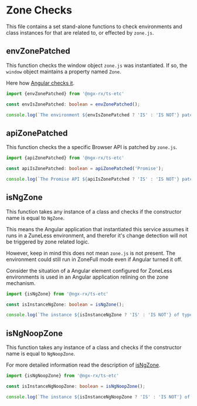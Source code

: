 # Zone Checks

This file contains a set stand-alone functions to
check environments and class instances for that 
are related to, or effected by `zone.js`.

## envZonePatched

This function checks the window object `zone.js` was instantiated.
If so, the `window` object maintains a property named `Zone`.

Here how [Angular checks it](https://github.com/angular/angular/blob/master/packages/core/src/zone/ng_zone.ts#L123).

```typescript
import {envZonePatched} from '@ngx-rx/ts-etc'

const envIsZonePatched: boolean = envZonePatched(); 

console.log(`The environment ${envIsZonePatched ? 'IS' : 'IS NOT'} patched by zone.js`)
```

## apiZonePatched

This function checks the a specific Browser API is patched by `zone.js`.

```typescript
import {apiZonePatched} from '@ngx-rx/ts-etc'

const apiIsZonePatched: boolean = apiZonePatched('Promise'); 

console.log(`The Promise API ${apiIsZonePatched ? 'IS' : 'IS NOT'} patched by zone.js`)
```

## isNgZone

This function takes any instance of a class and checks 
if the constructor name is equal to `NgZone`.

This means the Angular application that instantiated this service assumes it runs in a ZuneLess environment,
and therefor it's change detection will not be triggered by zone related logic.

However, keep in mind this does not mean `zone.js` is not present.
The environment could still run in ZoneFull mode even if Angular turned it off.

Consider the situation of a Angular element configured for ZoneLess 
environments is used in an Angular application relining on the zone mechanism.


```typescript
import {isNgZone} from '@ngx-rx/ts-etc'

const isInstanceNgZone: boolean = isNgZone(); 

console.log(`The instance ${isInstanceNgZone ? 'IS' : 'IS NOT'} of type NgZone`)
```


## isNgNoopZone

This function takes any instance of a class and checks 
if the constructor name is equal to `NgNoopZone`.

For more detailed information read the description of [isNgZone](#isngzone).

```typescript
import {isNgNoopZone} from '@ngx-rx/ts-etc'

const isInstanceNgNoopZone: boolean = isNgNoopZone(); 

console.log(`The instance ${isInstanceNgNoopZone ? 'IS' : 'IS NOT'} of type NgNoopZone`)
```
